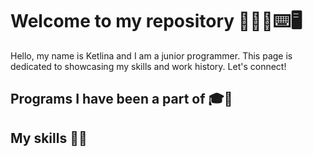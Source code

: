 # Welcome to my repository 👩🏼‍💻⌨️🖥️
Hello, my name is Ketlina and I am a junior programmer. This page is dedicated to showcasing my skills and work history. Let's connect!
## Programs I have been a part of 🎓📖


## My skills 🐍🍵
